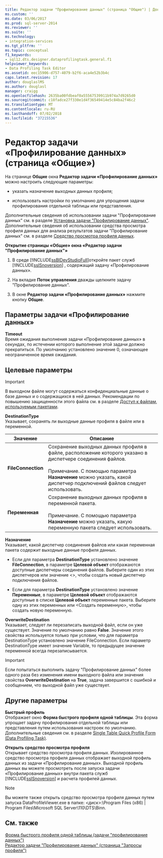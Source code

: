 ```yaml
---
title: Редактор задачи "Профилирование данных" (страница "Общие") | Документы Майкрософт
ms.custom: ''
ms.date: 03/06/2017
ms.prod: sql-server-2014
ms.reviewer: ''
ms.suite: ''
ms.technology:
- integration-services
ms.tgt_pltfrm: ''
ms.topic: conceptual
f1_keywords:
- sql12.dts.designer.dataprofilingtask.general.f1
helpviewer_keywords:
- Data Profiling Task Editor
ms.assetid: eec15906-d757-4079-b2f6-aca4e52b3b4c
caps.latest.revision: 17
author: douglaslMS
ms.author: douglasl
manager: craigg
ms.openlocfilehash: 2635ba00fdbeaf0a55567539911b974a7d9265d0
ms.sourcegitcommit: c18fadce27f330e1d4f36549414e5c84ba2f46c2
ms.translationtype: MT
ms.contentlocale: ru-RU
ms.lasthandoff: 07/02/2018
ms.locfileid: "37215536"
---
```

# <a name="data-profiling-task-editor-general-page"></a>Редактор задачи «Профилирование данных» (страница «Общие»)
  На странице **Общие** окна **Редактор задачи «Профилирование данных»** можно настроить следующие параметры:  
  
-   указать назначение выходных данных профиля;  
  
-   использовать настройки по умолчанию для упрощения задачи профилирования отдельной таблицы или представления.  
  
 Дополнительные сведения об использовании задачи "Профилирование данных" см. в разделе [Установка задачи "Профилирование данных"](data-profiling-task.md). Дополнительные сведения об использовании средства просмотра профиля данных для анализа результатов задачи "Профилирование данных" см. в разделе [Средство просмотра профиля данных](data-profile-viewer.md).  
  
 **Открытие страницы «Общие» окна «Редактор задачи "Профилирование данных"»**  
  
1.  В среде [!INCLUDE[ssBIDevStudioFull](../../includes/ssbidevstudiofull-md.md)]откройте пакет служб [!INCLUDE[ssISnoversion](../../includes/ssisnoversion-md.md)] , содержащий задачу «Профилирование данных».  
  
2.  На вкладке **Поток управления** дважды щелкните задачу "Профилирование данных".  
  
3.  В окне **Редактор задачи «Профилирование данных»** нажмите кнопку **Общие**.  
  
## <a name="data-profiling-options"></a>Параметры задачи «Профилирование данных»  
 **Timeout**  
 Время ожидания выполнения задачи «Профилирование данных» в секундах, по истечении которого выполнение этой задачи должно прекратиться. По умолчанию установлено значение 0, означающее неограниченное время ожидания.  
  
## <a name="destination-options"></a>Целевые параметры  
  
> [!IMPORTANT]  
>  В выходном файле могут содержаться конфиденциальные данные о базе данных и о содержащихся в ней данных. Рекомендации по повышению защищенности этого файла см. в разделе [Доступ к файлам, используемым пакетами](../access-to-files-used-by-packages.md).  
  
 **DestinationType**  
 Указывает, сохранять ли выходные данные профиля в файле или в переменной.  
  
|Значение|Описание|  
|-----------|-----------------|  
|**FileConnection**|Сохранение выходных данных профиля в файле, расположение которого указано в диспетчере соединения файлов.<br /><br /> Примечание. С помощью параметра **Назначение** можно указать, какой диспетчер подключений файлов следует использовать.|  
|**Переменная**|Сохранение выходных данных профиля в переменной пакета.<br /><br /> Примечание. С помощью параметра **Назначение** можно указать, какую переменную пакета следует использовать.|  
  
 **Назначение**  
 Указывает, какой диспетчер соединения файлов или какая переменная пакета содержит выходные данные профиля данных.  
  
-   Если для параметра **DestinationType** установлено значение **FileConnection**, в параметре **Целевой объект** отображаются доступные диспетчеры соединения файлов. Выберите один из этих диспетчеров или значение \<>, чтобы создать новый диспетчер подключения файлов.  
  
-   Если для параметра **DestinationType** установлено значение **Переменные**, в параметре **Целевой объект** отображаются доступные в списке **Целевой объект** переменные пакета. Выберите одну из этих переменных или \<Создать переменную>, чтобы создать новую переменную.  
  
 **OverwriteDestination**  
 Указывает, следует ли перезаписать выходной файл, если он уже существует. Значение по умолчанию равно **False**. Значение этого свойства используется только при условии, что для параметра DestinationType установлено значение FileConnection. Если параметр DestinationType имеет значение Variable, то предыдущее значение переменной всегда перезаписывается.  
  
> [!IMPORTANT]  
>  Если попытаться выполнить задачу "Профилирование данных" более одного раза без изменения имени выходного файла или значения свойства **OverwriteDestination** на **True**, задача завершится с ошибкой и сообщением, что выходной файл уже существует.  
  
## <a name="other-options"></a>Другие параметры  
 **Быстрый профиль**  
 Отображает окно **Форма быстрого профиля одной таблицы**. Эта форма упрощает задачу профилирования отдельной таблицы или представления путем использования настроек по умолчанию. Дополнительные сведения см. в разделе [Single Table Quick Profile Form &#40;Data Profiling Task&#41;](single-table-quick-profile-form-data-profiling-task.md).  
  
 **Открыть средство просмотра профиля**  
 Открывает средство просмотра профиля данных. Изолированное средство просмотра профиля данных отображает выходной профиль данных из задачи «Профилирование данных». Выходной профиль данных вы можете просмотреть после запуска задачи «Профилирование данных» внутри пакета служб [!INCLUDE[ssISnoversion](../../includes/ssisnoversion-md.md)] и расчета профилей данных.  
  
> [!NOTE]  
>  Вы можете также открыть средство просмотра профиля данных путем запуска DataProfileViewer.exe в папке: *\<диск>*:\Program Files (x86) | Program Files\Microsoft SQL Server\110\DTS\Binn.  
  
## <a name="see-also"></a>См. также  
 [Форма быстрого профиля одной таблицы &#40;задачи "профилирование данных"&#41;](single-table-quick-profile-form-data-profiling-task.md)   
 [Редактор задачи "Профилирование данных" (страница "Запросы профиля")](data-profiling-task-editor-profile-requests-page.md)  
  
  

